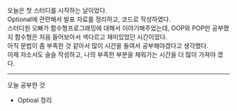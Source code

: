 오늘은 첫 스터디를 시작하는 날이었다.   
Optional에 관련해서 발표 자료를 정리하고, 코드로 작성하였다.   
스터디원 오빠가 함수형프로그래밍에 대해서 이야기해주었는데, OOP와 POP만 공부했지 함수형은 처음 들어보아서 색다르고 재미있었던 시간이었다.   
아직 문법이 좀 부족한 것 같아서 많이 시간을 들여서 공부해야겠다고 생각했다.    
이제 자소서도 슬슬 작성하고, 나의 부족한 부분을 채워가는 시간을 더 많이 가져야 겠다.   

---

오늘 공부한 것
- Optioal 정리
